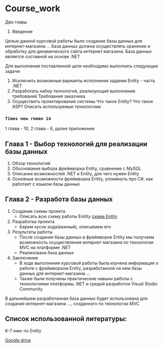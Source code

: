 # Course_work
Две главы 

1) Введение 

Целью данной курсовой работы было создание базы данных для интернет-магазина ...
База данных должна осуществлять хранение и обработку для динамического сайта интернет магазина.
База данных является составной на основе .NET 

Для выполнения поставленной цели необходимо выполнить следующие задачи:
1) Исключить возможные варианты исполнения задания
Entity - часть .NET
2) Разработать набор технологий, реализующий выполнение требований
Требования заказчика
3) Осуществить проектирование системы
Что такое Entity? Что такое ASP? Описать используемые технологиии

### `Times new roman 14`
1 глава - 10, 2 глава - 6, далее приложение

## Глава 1 - Выбор технологий для реализации базы данных
1) Обзор технологий
2) Обоснование выбора фреймворка Entity, сравнение с MySQL 
3) Описание возможностей .NET и Entity, для чего нужен Entity
4) Основные возможности фреймворка Entity, упомянуть про C#, как работает с языком базы данных

## Глава 2 - Разработа базы данных
1) Создание схемы проекта
    - Описать всю схему работы Enitity
    [схема Entity](https://www.google.com/search?q=%D1%81%D1%85%D0%B5%D0%BC%D0%B0+%D0%BF%D1%80%D0%BE%D0%B5%D0%BA%D1%82%D0%B0+entity+framework&rlz=1C1GCEA_enRU927RU927&source=lnms&tbm=isch&sa=X&ved=2ahUKEwjDuMv27dLwAhXB-ioKHalaDDUQ_AUoAXoECAEQAw&biw=1920&bih=880#imgrc=BXPYdW32YhDT4M)
2) Разработка проекта
    - Берем кусок кода(важный), описываем его
3) Результаты работы
    - После создания базы данных в фреймворке Entity мы получаем возможность осуществления интернет магазина по технологии MVC на платформе .NET
    - Реализована база данных 
4) Заключение 
    - В ходе выполнения курсовой работы была изучена информация о работе с фреймворком Entity, разработанной на нем базы данных для интернет-магазина ...
    - Также были получены практические навыки работы с технологиями платформы .NET и средой разработки Visual Studio Community

В дальнейшем разработанная база данных будет использована для создания интернет-магазина ..., созданного по технологии MVC

## Список использованной литературы:
6-7 книг по Entity

[Google drive](https://drive.google.com/drive/folders/1YDOZojJQ_nDLzgmc6DvlmDoKRzBCXq15?usp=sharing)